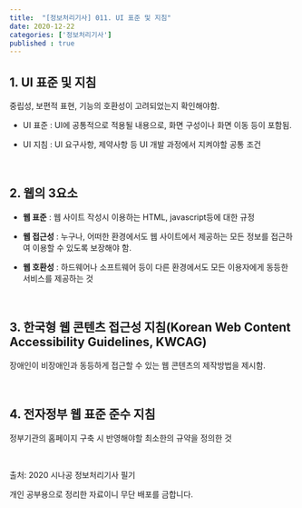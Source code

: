 ```yaml
---
title:  "[정보처리기사] 011. UI 표준 및 지침"
date: 2020-12-22
categories: ['정보처리기사']
published : true
---
```


## 1. UI 표준 및 지침

중립성, 보편적 표현, 기능의 호환성이 고려되었는지 확인해야함.

- UI 표준 : UI에 공통적으로 적용될 내용으로, 화면 구성이나 화면 이동 등이 포함됨.

- UI 지침 : UI 요구사항, 제약사항 등 UI 개발 과정에서 지켜야할 공통 조건

<br>

## 2. 웹의 3요소

- **웹 표준** : 웹 사이트 작성시 이용하는 HTML, javascript등에 대한 규정

- **웹 접근성** : 누구나, 어떠한 환경에서도 웹 사이트에서 제공하는 모든 정보를 접근하여 이용할 수 있도록 보장해야 함.

- **웹 호환성** : 하드웨어나 소프트웨어 등이 다른 환경에서도 모든 이용자에게 동등한 서비스를 제공하는 것

<br>

## 3. 한국형 웹 콘텐츠 접근성 지침(Korean Web Content Accessibility Guidelines, KWCAG)

장애인이 비장애인과 동등하게 접근할 수 있는 웹 콘텐츠의 제작방법을 제시함.

<br>

## 4. 전자정부 웹 표준 준수 지침

정부기관의 홈페이지 구축 시 반영해야할 최소한의 규약을 정의한 것

<br>

출처: 2020 시나공 정보처리기사 필기

개인 공부용으로 정리한 자료이니 무단 배포를 금합니다.
